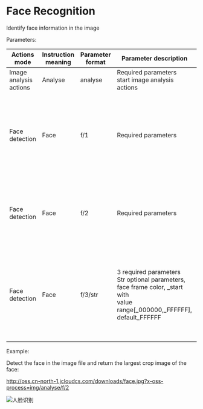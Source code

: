 # Face Recognition

Identify face information in the image

Parameters:

|Actions mode|Instruction meaning|Parameter format|Parameter description|Result description|
|-|-|-|-|-|
|Image analysis actions|Analyse|analyse|Required parameters<br>start image analysis actions||
|Face detection|Face|f/1|Required parameters|Return json format of each detected face rectangular coordinate; the image top left corner is the origin|
|Face detection|Face|f/2|Required parameters|Return biggest crop image of face; the image format is same as that of input image|
|Face detection|Face|f/3/str|3 required parameters<br>Str optional parameters, face frame color, _start with<br>value range[_000000,_FFFFFF], default_FFFFFF|Return all detected face image in which identified with rectangle of customized color _RRGGBB (or RGB)|

Example:

Detect the face in the image file and return the largest crop image of the face:

http://oss.cn-north-1.jcloudcs.com/downloads/face.jpg?x-oss-process=img/analyse/f/2

![人脸识别](https://github.com/jdcloudcom/cn/blob/edit/image/Object-Storage-Service/OSS-064.jpg)
